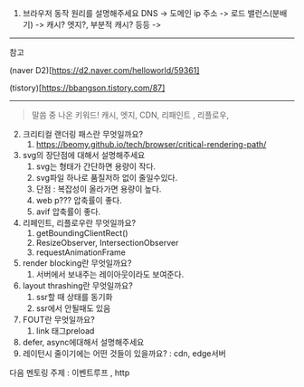 1. 브라우저 동작 원리를 설명해주세요
DNS -> 도메인 ip 주소 -> 로드 밸런스(분배기) -> 캐시? 엣지?, 부분적 캐시? 등등 -> 

--- 
참고 

(naver D2)[https://d2.naver.com/helloworld/59361]

(tistory)[https://bbangson.tistory.com/87]

--- 

>말씀 중 나온 키워드! 캐시, 엣지, CDN, 리패인트 , 리플로우, 

2. 크리티컬 랜더링 패스란 무엇일까요?
   1. https://beomy.github.io/tech/browser/critical-rendering-path/
3. svg의 장단점에 대해서 설명해주세요
   1. svg는 형태가 간단하면 용량이 작다.
   2. svg파일 하나로 품질저하 없이 줄일수있다.
   3. 단점 : 복잡성이 올라가면 용량이 높다.
   4. web p??? 압축률이 좋다.
   5. avif 압축률이 좋다.
4. 리페인트, 리플로우란 무엇일까요?
   1. getBoundingClientRect()
   2. ResizeObserver, IntersectionObserver
   3. requestAnimationFrame
5. render blocking란 무엇일까요?
   1. 서버에서 보내주는 레이아웃이라도 보여준다.
6. layout thrashing란 무엇일까요?
   1. ssr할 때 상태를 동기화
   2. ssr에서 안될때도 있음
7. FOUT란 무엇일까요?
   1. link 태그preload
8. defer, async에대해서 설명해주세요
9. 레이턴시 줄이기에는 어떤 것들이 있을까요? : cdn, edge서버

다음 멘토링 주제 : 이벤트루프 , http